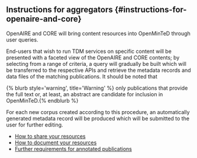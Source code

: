 ## ​Instructions for aggregators {#instructions-for-openaire-and-core}

OpenAIRE and CORE will bring content resources into OpenMinTeD through user queries.

End-users that wish to run TDM services on specific content will be presented with a faceted view of the OpenAIRE and CORE contents; by selecting from a range of criteria, a query will gradually be built which will be transferred to the respective APIs and retrieve the metadata records and data files of the matching publications. It should be noted that

{% blurb style='warning', title='Warning' %}
only publications that provide the full text or, at least, an abstract are candidate for inclusion in OpenMinTeD.{% endblurb %}

For each new corpus created according to this procedure, an automatically generated metadata record will be produced which will be submitted to the user for further editing.


* [How to share your resources](/guidelines_for_providers_of_publications/how-to-share-your-resources.md)
* [How to document your resources](/guidelines_for_providers_of_publications/how-to-document-your-resources.md)
* [Further requirements for annotated publications](/guidelines_for_providers_of_publications/further-requirements-for-annotated-publications.md)


